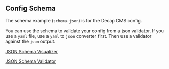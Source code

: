 ## Config Schema

The schema example (`schema.json`) is for the Decap CMS config.

You can use the schema to validate your config from a json validator. If you use a `yaml` file, use a `yaml` to `json` converter first. Then use a validator against the `json` output.


[JSON Schema Visualizer](https://json-schema.app/view/%23?url=https%3A%2F%2Fraw.githubusercontent.com%2Ftalves%2Fjson-schema-validator-example%2Fmain%2Fschema.json)

[JSON Schema Validator](https://www.liquid-technologies.com/online-json-schema-validator)
